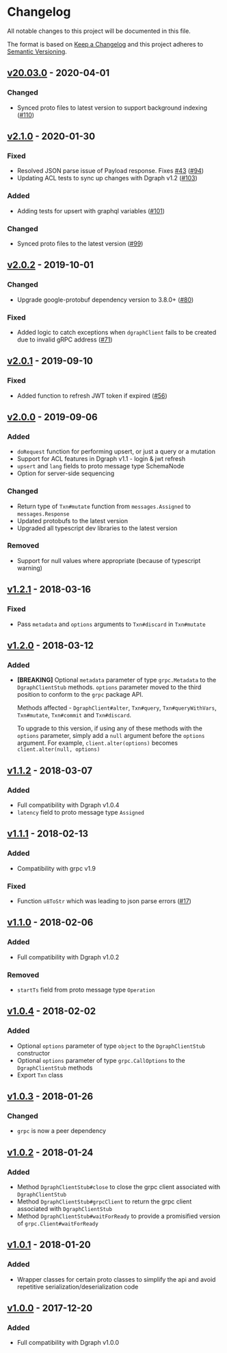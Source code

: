 # Changelog

All notable changes to this project will be documented in this file.

The format is based on [Keep a Changelog](http://keepachangelog.com/en/1.0.0/)
and this project adheres to [Semantic Versioning](http://semver.org/spec/v2.0.0.html).

## [v20.03.0] - 2020-04-01

### Changed

- Synced proto files to latest version to support background indexing ([#110][])

[#110]: https://github.com/dgraph-io/dgraph-js/issues/110

## [v2.1.0] - 2020-01-30

### Fixed

- Resolved JSON parse issue of Payload response. Fixes [#43][] ([#94][])
- Updating ACL tests to sync up changes with Dgraph v1.2 ([#103][])

### Added

- Adding tests for upsert with graphql variables ([#101][])

### Changed

- Synced proto files to the latest version ([#99][])

[#43]: https://github.com/dgraph-io/dgraph-js/issues/43
[#94]: https://github.com/dgraph-io/dgraph-js/issues/94
[#103]: https://github.com/dgraph-io/dgraph-js/issues/103
[#101]: https://github.com/dgraph-io/dgraph-js/issues/101
[#99]: https://github.com/dgraph-io/dgraph-js/issues/99

## [v2.0.2] - 2019-10-01

### Changed
- Upgrade google-protobuf dependency version to 3.8.0+ ([#80][])

### Fixed
- Added logic to catch exceptions when `dgraphClient` fails to be created
  due to invalid gRPC address ([#71][])

[#80]: https://github.com/dgraph-io/dgraph-js/issues/80
[#71]: https://github.com/dgraph-io/dgraph-js/issues/71

## [v2.0.1] - 2019-09-10

### Fixed
- Added function to refresh JWT token if expired ([#56][])

[#56]: https://github.com/dgraph-io/dgraph-js/issues/56

## [v2.0.0] - 2019-09-06

### Added
- `doRequest` function for performing upsert, or just a query or a mutation
- Support for ACL features in Dgraph v1.1 - login & jwt refresh
- `upsert` and `lang` fields to proto message type SchemaNode
- Option for server-side sequencing

### Changed
- Return type of `Txn#mutate` function from `messages.Assigned` to `messages.Response`
- Updated protobufs to the latest version
- Upgraded all typescript dev libraries to the latest version

### Removed
- Support for null values where appropriate (because of typescript warning)

## [v1.2.1] - 2018-03-16

### Fixed
- Pass `metadata` and `options` arguments to `Txn#discard` in `Txn#mutate`

## [v1.2.0] - 2018-03-12

### Added
- **[BREAKING]** Optional `metadata` parameter of type `grpc.Metadata` to the
  `DgraphClientStub` methods. `options` parameter moved to the third position
  to conform to the `grpc` package API.

  Methods affected - `DgraphClient#alter`, `Txn#query`, `Txn#queryWithVars`,
  `Txn#mutate`, `Txn#commit` and `Txn#discard`.

  To upgrade to this version, if using any of these methods with the `options`
  parameter, simply add a `null` argument before the `options` argument. For
  example, `client.alter(options)` becomes `client.alter(null, options)`

## [v1.1.2] - 2018-03-07

### Added
- Full compatibility with Dgraph v1.0.4
- `latency` field to proto message type `Assigned`

## [v1.1.1] - 2018-02-13

### Added
- Compatibility with grpc v1.9

### Fixed
- Function `u8ToStr` which was leading to json parse errors
  ([#17][])

[#17]: https://github.com/dgraph-io/dgraph-js/issues/17

## [v1.1.0] - 2018-02-06

### Added
- Full compatibility with Dgraph v1.0.2

### Removed
- `startTs` field from proto message type `Operation`

## [v1.0.4] - 2018-02-02

### Added
- Optional `options` parameter of type `object` to the `DgraphClientStub` constructor
- Optional `options` parameter of type `grpc.CallOptions` to the `DgraphClientStub`
  methods
- Export `Txn` class

## [v1.0.3] - 2018-01-26

### Changed
- `grpc` is now a peer dependency

## [v1.0.2] - 2018-01-24

### Added
- Method `DgraphClientStub#close` to close the grpc client associated with `DgraphClientStub`
- Method `DgraphClientStub#grpcClient` to return the grpc client associated with
  `DgraphClientStub`
- Method `DgraphClientStub#waitForReady` to provide a promisified version of
  `grpc.Client#waitForReady`

## [v1.0.1] - 2018-01-20

### Added
- Wrapper classes for certain proto classes to simplify the api and avoid repetitive
  serialization/deserialization code

## [v1.0.0] - 2017-12-20

### Added
- Full compatibility with Dgraph v1.0.0

[v20.03.0]: https://github.com/dgraph-io/dgraph-js/compare/v2.1.0...v20.03.0
[v2.1.0]: https://github.com/dgraph-io/dgraph-js/compare/v2.0.2...v2.1.0
[v2.0.2]: https://github.com/dgraph-io/dgraph-js/compare/v2.0.1...v2.0.2
[v2.0.1]: https://github.com/dgraph-io/dgraph-js/compare/v2.0.0...v2.0.1
[v2.0.0]: https://github.com/dgraph-io/dgraph-js/compare/v1.2.1...v2.0.0
[v1.2.1]: https://github.com/dgraph-io/dgraph-js/compare/v1.2.0...v1.2.1
[v1.2.0]: https://github.com/dgraph-io/dgraph-js/compare/v1.1.2...v1.2.0
[v1.1.2]: https://github.com/dgraph-io/dgraph-js/compare/v1.1.1...v1.1.2
[v1.1.1]: https://github.com/dgraph-io/dgraph-js/compare/v1.1.0...v1.1.1
[v1.1.0]: https://github.com/dgraph-io/dgraph-js/compare/v1.0.4...v1.1.0
[v1.0.4]: https://github.com/dgraph-io/dgraph-js/compare/v1.0.3...v1.0.4
[v1.0.3]: https://github.com/dgraph-io/dgraph-js/compare/v1.0.2...v1.0.3
[v1.0.2]: https://github.com/dgraph-io/dgraph-js/compare/v1.0.1...v1.0.2
[v1.0.1]: https://github.com/dgraph-io/dgraph-js/compare/v1.0.0...v1.0.1
[v1.0.0]: https://github.com/dgraph-io/dgraph-js/tree/v1.0.0
